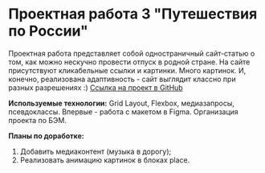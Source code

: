 # Проектная работа 3 "Путешествия по России"

Проектная работа представляет собой одностраничный сайт-статью о том, как можно нескучно провести отпуск в родной стране. 
На сайте присутствуют кликабельные ссылки и картинки. Много картинок. И, конечно, реализована адаптивность - сайт выглядит классно при разных разрешениях :)
[Ссылка на проект в GitHub](https://dazamova.github.io/russian-travel/index.html "Путешествия по России")

**Используемые технологии:** Grid Layout, Flexbox, медиазапросы, псевдоклассы. Впервые - работа с макетом в Figma. 
Организация проекта по БЭМ.

**Планы по доработке:**
1. Добавить медиаконтент (музыка в дорогу);
2. Реализовать анимацию картинок в блоках place.